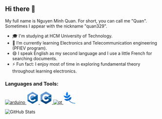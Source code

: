 ## Hi there 👋
My full name is Nguyen Minh Quan. For short, you can call me "Quan". Sometimes I appear with the nickname "quan329".
- 🎓 I'm studying at HCM University of Technology.
- 🌱 I’m currently learning Electronics and Telecommunication engineering (PFIEV program).
- 😄 I speak English as my second language and I use a little French for searching documents.
- ⚡ Fun fact: I enjoy most of time in exploring fundamental theory throughout learning electronics.

<h3 align="left">Languages and Tools:</h3>
<p align="left"> <a href="https://www.arduino.cc/" target="_blank" rel="noreferrer"> <img src="https://cdn.worldvectorlogo.com/logos/arduino-1.svg" alt="arduino" width="40" height="40"/> </a> <a href="https://www.cprogramming.com/" target="_blank" rel="noreferrer"> <img src="https://raw.githubusercontent.com/devicons/devicon/master/icons/c/c-original.svg" alt="c" width="40" height="40"/> </a> <a href="https://www.w3schools.com/cpp/" target="_blank" rel="noreferrer"> <img src="https://raw.githubusercontent.com/devicons/devicon/master/icons/cplusplus/cplusplus-original.svg" alt="cplusplus" width="40" height="40"/> </a> <a href="https://www.qt.io/" target="_blank" rel="noreferrer"> <img src="https://upload.wikimedia.org/wikipedia/commons/0/0b/Qt_logo_2016.svg" alt="qt" width="40" height="40"/> </a> <a href="https://www.st.com/en/development-tools/stm32cubeide.html" target="_blank" rel="noreferrer"> <img src="https://github.com/duyfx9/duyfx9/blob/main/Icons/PIF_Leaf.png" alt="c" width="40" height="40"/> </a></p>

![GitHub Stats](https://github-readme-stats.vercel.app/api?username=QuanNguyenMinh1&show_icons=true&theme=tokyonight)
